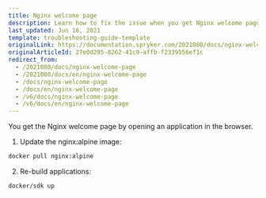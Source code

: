 ```yaml
---
title: Nginx welcome page
description: Learn how to fix the issue when you get Nginx welcome page upon opening an application in browser
last_updated: Jun 16, 2021
template: troubleshooting-guide-template
originalLink: https://documentation.spryker.com/2021080/docs/nginx-welcome-page
originalArticleId: 27e0d295-8262-41c9-affb-f2339556ef1c
redirect_from:
  - /2021080/docs/nginx-welcome-page
  - /2021080/docs/en/nginx-welcome-page
  - /docs/nginx-welcome-page
  - /docs/en/nginx-welcome-page
  - /v6/docs/nginx-welcome-page
  - /v6/docs/en/nginx-welcome-page
---
```


You get the Nginx welcome page by opening an application in the browser.

1. Update the nginx:alpine image:

```bash
docker pull nginx:alpine
```

2. Re-build applications:

```bash
docker/sdk up
```
